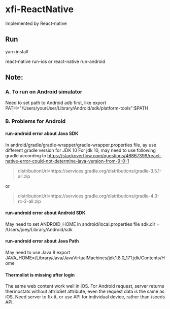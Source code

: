 # xfi-ReactNative
Implemented by React-native 

## Run
yarn install

react-native run-ios or react-native run-android


## Note:

### A. To run on Android simulator

Need to set path to Android adb first, like
export PATH="/Users/yourUser/Library/Android/sdk/platform-tools":$PATH




### B. Problems for Android
#### run-android error about Java SDK
In android/gradle/gradle-wrapper/gradle-wrapper.properties file, ay use different gradle version for JDK 10
For jdk 10, may need to use following gradle according to
https://stackoverflow.com/questions/46867399/react-native-error-could-not-determine-java-version-from-9-0-1

> distributionUrl=https\://services.gradle.org/distributions/gradle-3.5.1-all.zip

or

> distributionUrl=https\://services.gradle.org/distributions/gradle-4.3-rc-2-all.zip

#### run-android error about Android SDK
May need to set ANDROID_HOME in android/local.properties file
sdk.dir = /Users/joey/Library/Android/sdk

#### run-android error about Java Path
May need to use Java 8
export JAVA_HOME=/Library/Java/JavaVirtualMachines/jdk1.8.0_171.jdk/Contents/Home

#### Thermolist is missing after login
The same web content work well in iOS. For Android request, server returns thermostats without attribSet attribute, even the request data is the same as iOS. Need server to fix it, or use API for individual device, rather than /seeds API.
